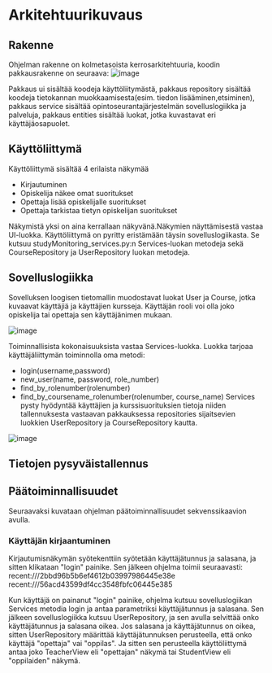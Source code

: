 # Arkitehtuurikuvaus

## Rakenne

Ohjelman rakenne on kolmetasoista kerrosarkitehtuuria, koodin pakkausrakenne on seuraava:
![image](https://user-images.githubusercontent.com/123125841/232858513-9cde1e88-860d-4e3c-b81d-42232314dd61.png)

Pakkaus ui sisältää koodeja käyttöliitymästä, pakkaus repository sisältää koodeja tietokannan muokkaamisesta(esim. tiedon lisääminen,etsiminen),
pakkaus service sisältää opintoseurantajärjestelmän sovelluslogiikka ja palveluja, pakkaus entities sisältää luokat, jotka kuvastavat eri käyttäjäosapuolet.

## Käyttöliittymä

Käyttöliittymä sisältää 4 erilaista näkymää

- Kirjautuminen
- Opiskelija näkee omat suoritukset
- Opettaja lisää opiskelijalle suoritukset
- Opettaja tarkistaa tietyn opiskelijan suoritukset

Näkymistä yksi on aina kerrallaan näkyvänä.Näkymien näyttämisestä vastaa UI-luokka. Käyttöliittymä on pyritty eristämään täysin sovelluslogiikasta. 
Se kutsuu studyMonitoring_services.py:n Services-luokan metodeja sekä CourseRepository ja UserRepository luokan metodeja.

## Sovelluslogiikka

Sovelluksen loogisen tietomallin muodostavat luokat User ja Course, jotka kuvaavat käyttäjiä ja käyttäjien kursseja. 
Käyttäjän rooli voi olla joko opiskelija tai opettaja sen käyttäjänimen mukaan. 

![image](https://user-images.githubusercontent.com/123125841/232853146-d382fe93-52f0-49f0-8166-0c89283995e9.png)


Toiminnallisista kokonaisuuksista vastaa Services-luokka. Luokka tarjoaa käyttäjäliittymän toiminnolla oma metodi:
- login(username,password)
- new_user(name, password, role_number)
- find_by_rolenumber(rolenumber)
- find_by_coursename_rolenumber(rolenumber, course_name)
Services pysty hyödyntää käyttäjien ja kurssisuorituksien tietoja niiden tallennuksesta vastaavan pakkauksessa repositories sijaitsevien luokkien UserRepository ja CourseRepository kautta.

![image](https://user-images.githubusercontent.com/123125841/232852927-8929ff2e-c666-4fd2-9dc6-5b5e449fee65.png)

## Tietojen pysyväistallennus

## Päätoiminnallisuudet 

Seuraavaksi kuvataan ohjelman päätoiminnallisuudet sekvenssikaavion avulla. 

### Käyttäjän kirjaantuminen

Kirjautumisnäkymän syötekenttiin syötetään käyttäjätunnus ja salasana, ja sitten klikataan "login" painike. 
Sen jälkeen ohjelma toimii seuraavasti:
recent:///2bbd96b5b6ef4612b03997986445e38e
recent:///56acd43599df4cc3548fbfc06445e385

Kun käyttäjä on painanut "login" painike, ohjelma kutsuu sovelluslogiikan Services metodia login ja antaa parametriksi käyttäjätunnus ja salasana. Sen jälkeen sovelluslogiikka kutsuu UserRepository, ja sen avulla selvittää onko käyttäjätunnus ja salasana oikea. 
Jos salasana ja käyttäjätunnus on oikea, sitten UserRepository määrittää käyttäjätunnuksen perusteella, että onko käyttäjä "opettaja" vai "oppilas".
Ja sitten sen perusteella käyttöliittymä antaa joko TeacherView eli "opettajan" näkymä tai StudentView eli "oppilaiden" näkymä. 
